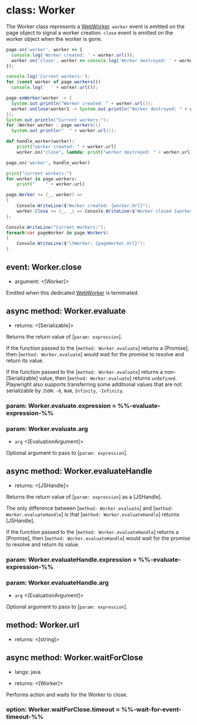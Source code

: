 # class: Worker

The Worker class represents a [WebWorker](https://developer.mozilla.org/en-US/docs/Web/API/Web_Workers_API). `worker`
event is emitted on the page object to signal a worker creation. `close` event is emitted on the worker object when the
worker is gone.

```js
page.on('worker', worker => {
  console.log('Worker created: ' + worker.url());
  worker.on('close', worker => console.log('Worker destroyed: ' + worker.url()));
});

console.log('Current workers:');
for (const worker of page.workers())
  console.log('  ' + worker.url());
```

```java
page.onWorker(worker -> {
  System.out.println("Worker created: " + worker.url());
  worker.onClose(worker1 -> System.out.println("Worker destroyed: " + worker1.url()));
});
System.out.println("Current workers:");
for (Worker worker : page.workers())
  System.out.println("  " + worker.url());
```

```py
def handle_worker(worker):
    print("worker created: " + worker.url)
    worker.on("close", lambda: print("worker destroyed: " + worker.url))

page.on('worker', handle_worker)

print("current workers:")
for worker in page.workers:
    print("    " + worker.url)
```

```csharp
page.Worker += (_, worker) =>
{
    Console.WriteLine($"Worker created: {worker.Url}");
    worker.Close += (_, _) => Console.WriteLine($"Worker closed {worker.Url}");
};

Console.WriteLine("Current Workers:");
foreach(var pageWorker in page.Workers)
{
    Console.WriteLine($"\tWorker: {pageWorker.Url}");
}
```

## event: Worker.close
- argument: <[Worker]>

Emitted when this dedicated [WebWorker](https://developer.mozilla.org/en-US/docs/Web/API/Web_Workers_API) is terminated.

## async method: Worker.evaluate
- returns: <[Serializable]>

Returns the return value of [`param: expression`].

If the function passed to the [`method: Worker.evaluate`] returns a [Promise], then [`method: Worker.evaluate`] would wait for the promise
to resolve and return its value.

If the function passed to the [`method: Worker.evaluate`] returns a non-[Serializable] value, then [`method: Worker.evaluate`] returns `undefined`. Playwright also supports transferring some
additional values that are not serializable by `JSON`: `-0`, `NaN`, `Infinity`, `-Infinity`.

### param: Worker.evaluate.expression = %%-evaluate-expression-%%

### param: Worker.evaluate.arg
- `arg` <[EvaluationArgument]>

Optional argument to pass to [`param: expression`].

## async method: Worker.evaluateHandle
- returns: <[JSHandle]>

Returns the return value of [`param: expression`] as a [JSHandle].

The only difference between [`method: Worker.evaluate`] and
[`method: Worker.evaluateHandle`] is that [`method: Worker.evaluateHandle`]
returns [JSHandle].

If the function passed to the [`method: Worker.evaluateHandle`] returns a [Promise], then [`method: Worker.evaluateHandle`] would wait for
the promise to resolve and return its value.

### param: Worker.evaluateHandle.expression = %%-evaluate-expression-%%

### param: Worker.evaluateHandle.arg
- `arg` <[EvaluationArgument]>

Optional argument to pass to [`param: expression`].

## method: Worker.url
- returns: <[string]>

## async method: Worker.waitForClose
* langs: java
- returns: <[Worker]>

Performs action and waits for the Worker to close.

### option: Worker.waitForClose.timeout = %%-wait-for-event-timeout-%%
